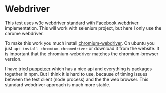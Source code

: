 
# Webdriver

This test uses w3c webdriver standard with [Facebook webdriver](https://github.com/facebook/php-webdriver) 
implementation. This will work with selenium project, but here I only use the chrome webdriver.

To make this work you much install [chromium-webdriver](https://chromedriver.chromium.org). 
On ubuntu you just `apt install chromium-chromedriver` or download it from the website. It is important that
the chromium-webdriver matches the chromium-browser version.

I have tried [puppeteer](https://pptr.dev) which has a nice api and everything is packages together in npm. 
But I think it is hard to use, because of timing issues between the test client (node process) and
the the web browser. This standard webdriver approach is much more stable.  